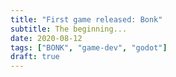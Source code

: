 ```yaml
---
title: "First game released: Bonk"
subtitle: The beginning...
date: 2020-08-12
tags: ["BONK", "game-dev", "godot"]
draft: true
---
```




